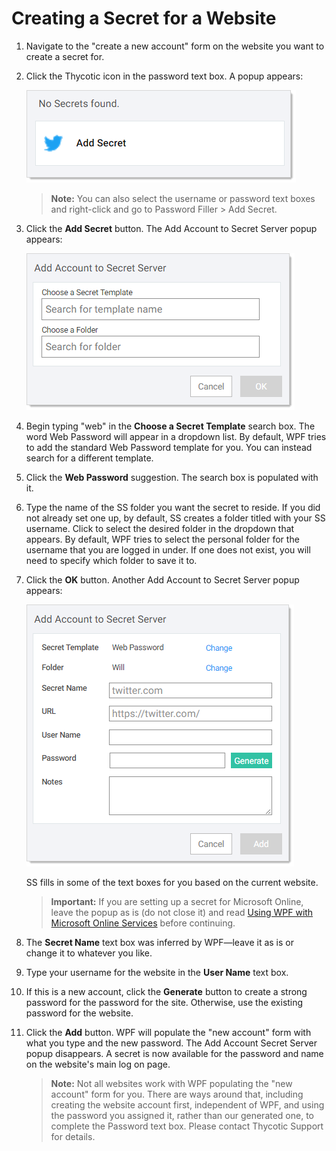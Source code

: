 [title]: # (Creating a Secret for a Website)
[tags]: # (WPF)
[priority]: # (30)
# Creating a Secret for a Website

1. Navigate to the "create a new account" form on the website you want to create a secret for.

1. Click the Thycotic icon in the password text box. A popup appears:

   ![image-20191205162836870](images/image-20191205162836870.png)

   > **Note:** You can also select the username or password text boxes and right-click and go to Password Filler \> Add Secret.

1. Click the **Add Secret** button. The Add Account to Secret Server popup appears:

   ![image-20191205162946063](images/image-20191205162946063.png)

1. Begin typing "web" in the **Choose a Secret Template** search box. The word Web Password will appear in a dropdown list. By default, WPF tries to add the standard Web Password template for you. You can instead search for a different template.

1. Click the **Web Password** suggestion. The search box is populated with it.

1. Type the name of the SS folder you want the secret to reside. If you did not already set one up, by default, SS creates a folder titled with your SS username. Click to select the desired folder in the dropdown that appears. By default, WPF tries to select the personal folder for the username that you are logged in under. If one does not exist, you will need to specify which folder to save it to.

1. Click the **OK** button. Another Add Account to Secret Server popup appears:

   ![image-20191205163452160](images/image-20191205163452160.png)

   SS fills in some of the text boxes for you based on the current website.

   >**Important:** If you are setting up a secret for Microsoft Online, leave the popup as is (do not close it) and read [Using WPF with Microsoft Online Services](../troubleshooting/mos.md) before continuing.

1. The **Secret Name** text box was inferred by WPF—leave it as is or change it to whatever you like.

1. Type your username for the website in the **User Name** text box.

1. If this is a new account, click the **Generate** button to create a strong password for the password for the site. Otherwise, use the existing password for the website.

1. Click the **Add** button. WPF will populate the "new account" form with what you type and the new password. The Add Account Secret Server popup disappears. A secret is now available for the password and name on the website's main log on page.

   >**Note:** Not all websites work with WPF populating the "new account" form for you. There are ways around that, including creating the website account first, independent of WPF, and using the password you assigned it, rather than our generated one, to complete the Password text box. Please contact Thycotic Support for details.
